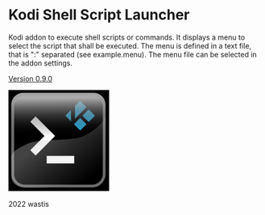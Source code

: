 # Kodi Shell Script Launcher

Kodi addon to execute shell scripts or commands. It displays a menu to select the script that shall be executed. The menu is defined in a text file, that is ":" separated (see example.menu). The menu file can be selected in the addon settings.

[Version 0.9.0](https://github.com/wastis/LinuxAddonRepo)

<img src="resources/media/icon.png" alt="drawing" width="200"/> 

2022 wastis


